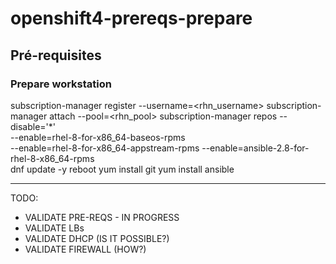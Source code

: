 # openshift4-prereqs-prepare

## Pré-requisites

### Prepare workstation
subscription-manager register --username=<rhn_username>
subscription-manager attach --pool=<rhn_pool>
subscription-manager repos --disable='*' \
    --enable=rhel-8-for-x86_64-baseos-rpms \
    --enable=rhel-8-for-x86_64-appstream-rpms
    --enable=ansible-2.8-for-rhel-8-x86_64-rpms  
dnf update -y
reboot
yum install git
yum install ansible

----- 

TODO: 
- VALIDATE PRE-REQS - IN PROGRESS
- VALIDATE LBs
- VALIDATE DHCP (IS IT POSSIBLE?)
- VALIDATE FIREWALL (HOW?)